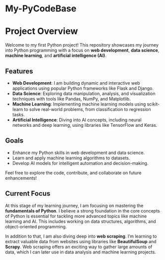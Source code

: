 # My-PyCodeBase

# Project Overview

Welcome to my first Python project! This repository showcases my journey into Python programming with a focus on **web development**, **data science**, **machine learning**, and **artificial intelligence (AI)**.

## Features

- **Web Development**: I am building dynamic and interactive web applications using popular Python frameworks like Flask and Django.
- **Data Science**: Exploring data manipulation, analysis, and visualization techniques with tools like Pandas, NumPy, and Matplotlib.
- **Machine Learning**: Implementing machine learning models using scikit-learn to solve real-world problems, from classification to regression tasks.
- **Artificial Intelligence**: Diving into AI concepts, including neural networks and deep learning, using libraries like TensorFlow and Keras.

## Goals

- Enhance my Python skills in web development and data science.
- Learn and apply machine learning algorithms to datasets.
- Develop AI models for intelligent automation and decision-making.

Feel free to explore the code, contribute, and collaborate on future enhancements!

## Current Focus

At this stage of my learning journey, I am focusing on mastering the **fundamentals of Python**. I believe a strong foundation in the core concepts of Python is essential for tackling more advanced topics like machine learning and AI. This includes working on data structures, algorithms, and object-oriented programming.

In addition to that, I am also diving deep into **web scraping**. I’m learning to extract valuable data from websites using libraries like **BeautifulSoup** and **Scrapy**. Web scraping offers an exciting way to gather large amounts of data, which I can later use in data analysis and machine learning projects.
